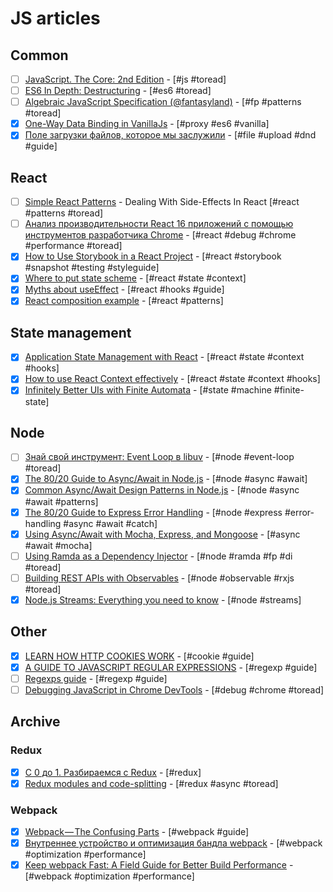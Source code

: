 # JS articles

## Common

- [ ] [JavaScript. The Core: 2nd Edition](http://dmitrysoshnikov.com/ecmascript/javascript-the-core-2nd-edition/) - [#js #toread]
- [ ] [ES6 In Depth: Destructuring](https://hacks.mozilla.org/2015/05/es6-in-depth-destructuring/) - [#es6 #toread]
- [ ] [Algebraic JavaScript Specification (@fantasyland)](https://github.com/fantasyland/fantasy-land) - [#fp #patterns #toread]
- [x] [One-Way Data Binding in VanillaJs](https://jack.ofspades.com/frameworkless-javascript-part-3-one-way-data-binding/) - [#proxy #es6 #vanilla]
- [x] [Поле загрузки файлов, которое мы заслужили](https://habr.com/post/423035/) - [#file #upload #dnd #guide]

## React

- [ ] [Simple React Patterns](https://lucasmreis.github.io/blog/simple-react-patterns/) - Dealing With Side-Effects In React [#react #patterns #toread]
- [ ] [Анализ производительности React 16 приложений с помощью инструментов разработчика Chrome](https://habrahabr.ru/company/ruvds/blog/343888/) - [#react #debug #chrome #performance #toread]
- [x] [How to Use Storybook in a React Project](https://blog.bam.tech/developper-news/use-storybook-react-project) - [#react #storybook #snapshot #testing #styleguide]
- [x] [Where to put state scheme](https://kentcdodds.com/static/f14c2d3af9a01a178dd70ab1e2449180/a6d66/where-to-put-state.png) - [#react #state #context]
- [x] [Myths about useEffect](https://epicreact.dev/myths-about-useeffect/) - [#react #hooks #guide]
- [x] [React composition example](https://epicreact.dev/one-react-mistake-thats-slowing-you-down/) - [#react #patterns]

## State management

- [x] [Application State Management with React](https://kentcdodds.com/blog/application-state-management-with-react) - [#react #state #context #hooks]
- [x] [How to use React Context effectively](https://kentcdodds.com/blog/how-to-use-react-context-effectively) - [#react #state #context #hooks]
- [x] [Infinitely Better UIs with Finite Automata](http://slides.com/davidkhourshid/finite-state-machines) - [#state #machine #finite-state]

## Node

- [ ] [Знай свой инструмент: Event Loop в libuv](https://habrahabr.ru/post/336498/.com) - [#node #event-loop #toread]
- [x] [The 80/20 Guide to Async/Await in Node.js](http://thecodebarbarian.com/80-20-guide-to-async-await-in-node.js) - [#node #async #await]
- [x] [Common Async/Await Design Patterns in Node.js](http://thecodebarbarian.com/common-async-await-design-patterns-in-node.js.html) - [#node #async #await #patterns]
- [x] [The 80/20 Guide to Express Error Handling](http://thecodebarbarian.com/80-20-guide-to-express-error-handling.html) - [#node #express #error-handling #async #await #catch]
- [x] [Using Async/Await with Mocha, Express, and Mongoose](http://thecodebarbarian.com/using-async-await-with-mocha-express-and-mongoose.html) - [#async #await #mocha]
- [ ] [Using Ramda as a Dependency Injector](http://thecodebarbarian.com/using-ramda-as-a-dependency-injector) - [#node #ramda #fp #di #toread]
- [ ] [Building REST APIs with Observables](http://thecodebarbarian.com/rest-apis-with-observables.html) - [#node #observable #rxjs #toread]
- [x] [Node.js Streams: Everything you need to know](https://www.freecodecamp.org/news/node-js-streams-everything-you-need-to-know-c9141306be93/) - [#node #streams]

## Other

- [x] [LEARN HOW HTTP COOKIES WORK](https://flaviocopes.com/cookies) - [#cookie #guide]
- [x] [A GUIDE TO JAVASCRIPT REGULAR EXPRESSIONS](https://flaviocopes.com/javascript-regular-expressions/) - [#regexp #guide]
- [ ] [Regexps guide](https://developer.mozilla.org/ru/docs/Web/JavaScript/Guide/Regular_Expressions) - [#regexp #guide]
- [ ] [Debugging JavaScript in Chrome DevTools](https://developers.google.com/web/tools/chrome-devtools/javascript/) - [#debug #chrome #toread]

## Archive

### Redux

- [x] [С 0 до 1. Разбираемся с Redux](https://habrahabr.ru/post/269831/) - [#redux]
- [x] [Redux modules and code-splitting](http://nicolasgallagher.com/redux-modules-and-code-splitting/) - [#redux #async #toread]
<!-- * [ ] []() - [# #toread] -->

### Webpack

- [x] [Webpack — The Confusing Parts](https://medium.com/@rajaraodv/webpack-the-confusing-parts-58712f8fcad9) - [#webpack #guide]
- [x] [Внутреннее устройство и оптимизация бандла webpack](https://habrahabr.ru/company/jugru/blog/342842/.com) - [#webpack #optimization #performance]
- [x] [Keep webpack Fast: A Field Guide for Better Build Performance](https://slack.engineering/keep-webpack-fast-a-field-guide-for-better-build-performance-f56a5995e8f1) - [#webpack #optimization #performance]
